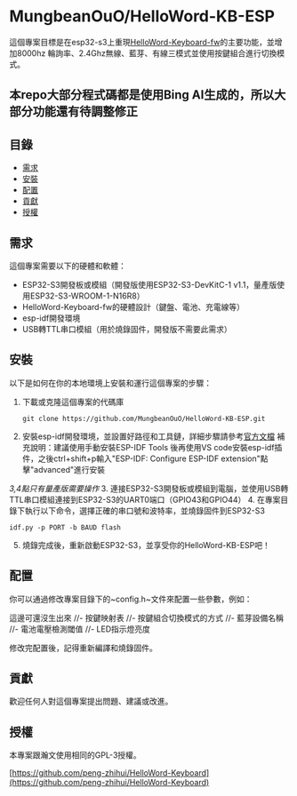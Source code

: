# MungbeanOuO/HelloWord-KB-ESP

這個專案目標是在esp32-s3上重現[HelloWord-Keyboard-fw](https://github.com/peng-zhihui/HelloWord-Keyboard/tree/main/2.Firmware/HelloWord-Keyboard-fw)的主要功能，並增加8000hz 輪詢率、2.4Ghz無線、藍芽、有線三模式並使用按鍵組合進行切換模式。

## 本repo大部分程式碼都是使用Bing AI生成的，所以大部分功能還有待調整修正

## 目錄

- [需求](#需求)
- [安裝](#安裝)
- [配置](#配置)
- [貢獻](#貢獻)
- [授權](#授權)

## 需求

這個專案需要以下的硬體和軟體：

- ESP32-S3開發板或模組（開發版使用ESP32-S3-DevKitC-1 v1.1，量產版使用ESP32-S3-WROOM-1-N16R8）
- HelloWord-Keyboard-fw的硬體設計（鍵盤、電池、充電線等）
- esp-idf開發環境
- USB轉TTL串口模組（用於燒錄固件，開發版不需要此需求）

## 安裝

以下是如何在你的本地環境上安裝和運行這個專案的步驟：

1. 下載或克隆這個專案的代碼庫
   ```
   git clone https://github.com/MungbeanOuO/HelloWord-KB-ESP.git
   ```
2. 安裝esp-idf開發環境，並設置好路徑和工具鏈，詳細步驟請參考[官方文檔](https://docs.espressif.com/projects/esp-idf/en/latest/esp32s3/get-started/index.html)
補充說明：建議使用手動安裝ESP-IDF Tools 後再使用VS code安裝esp-idf插件，之後ctrl+shift+p輸入"ESP-IDF: Configure ESP-IDF extension"點擊"advanced"進行安裝

*3,4點只有量產版需要操作*
3. 連接ESP32-S3開發板或模組到電腦，並使用USB轉TTL串口模組連接到ESP32-S3的UART0端口（GPIO43和GPIO44）
4. 在專案目錄下執行以下命令，選擇正確的串口號和波特率，並燒錄固件到ESP32-S3
   ```
   idf.py -p PORT -b BAUD flash
   ```
5. 燒錄完成後，重新啟動ESP32-S3，並享受你的HelloWord-KB-ESP吧！

## 配置

你可以通過修改專案目錄下的~config.h~文件來配置一些參數，例如：

這邊可還沒生出來
//- 按鍵映射表
//- 按鍵組合切換模式的方式
//- 藍芽設備名稱
//- 電池電壓檢測閾值
//- LED指示燈亮度

修改完配置後，記得重新編譯和燒錄固件。

## 貢獻

歡迎任何人對這個專案提出問題、建議或改進。

## 授權

本專案跟瀚文使用相同的GPL-3授權。

[https://github.com/peng-zhihui/HelloWord-Keyboard](https://github.com/peng-zhihui/HelloWord-Keyboard)

